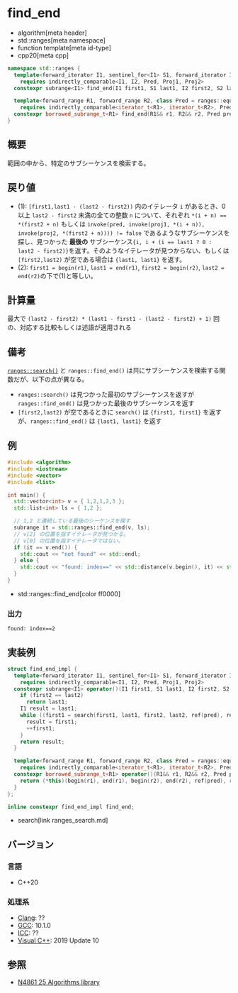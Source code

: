 # find_end
* algorithm[meta header]
* std::ranges[meta namespace]
* function template[meta id-type]
* cpp20[meta cpp]

```cpp
namespace std::ranges {
  template<forward_iterator I1, sentinel_for<I1> S1, forward_iterator I2, sentinel_for<I2> S2, class Pred = ranges::equal_to, class Proj1 = identity, class Proj2 = identity>
    requires indirectly_comparable<I1, I2, Pred, Proj1, Proj2>
  constexpr subrange<I1> find_end(I1 first1, S1 last1, I2 first2, S2 last2, Pred pred = {}, Proj1 proj1 = {}, Proj2 proj2 = {});

  template<forward_range R1, forward_range R2, class Pred = ranges::equal_to, class Proj1 = identity, class Proj2 = identity>
    requires indirectly_comparable<iterator_t<R1>, iterator_t<R2>, Pred, Proj1, Proj2>
  constexpr borrowed_subrange_t<R1> find_end(R1&& r1, R2&& r2, Pred pred = {}, Proj1 proj1 = {}, Proj2 proj2 = {});
}
```

## 概要
範囲の中から、特定のサブシーケンスを検索する。


## 戻り値
- (1): `[first1,last1 - (last2 - first2))` 内のイテレータ `i` があるとき、0 以上 `last2 - first2` 未満の全ての整数 `n` について、それぞれ `*(i + n) == *(first2 + n)` もしくは `invoke(pred, invoke(proj1, *(i + n)), invoke(proj2, *(first2 + n)))) != false` であるようなサブシーケンスを探し、見つかった **最後の** サブシーケンス`{i, i + (i == last1 ? 0 : last2 - first2)}`を返す。そのようなイテレータが見つからない、もしくは `[first2,last2)` が空である場合は `{last1, last1}` を返す。
- (2): `first1 = begin(r1)`, `last1 = end(r1)`, `first2 = begin(r2)`, `last2 = end(r2)`の下で(1)と等しい。

## 計算量
最大で `(last2 - first2) * (last1 - first1 - (last2 - first2) + 1)` 回の、対応する比較もしくは述語が適用される


## 備考
[`ranges::search()`](ranges_search.md) と `ranges::find_end()` は共にサブシーケンスを検索する関数だが、以下の点が異なる。

* `ranges::search()` は見つかった最初のサブシーケンスを返すが `ranges::find_end()` は見つかった最後のサブシーケンスを返す
* `[first2,last2)` が空であるときに `search()` は `{first1, first1}` を返すが、`ranges::find_end()` は `{last1, last1}` を返す


## 例
```cpp example
#include <algorithm>
#include <iostream>
#include <vector>
#include <list>

int main() {
  std::vector<int> v = { 1,2,1,2,3 };
  std::list<int> ls = { 1,2 };

  // 1,2 と連続している最後のシーケンスを探す
  subrange it = std::ranges::find_end(v, ls);
  // v[2] の位置を指すイテレータが見つかる。
  // v[0] の位置を指すイテレータではない。
  if (it == v.end()) {
    std::cout << "not found" << std::endl;
  } else {
    std::cout << "found: index==" << std::distance(v.begin(), it) << std::endl;
  }
}
```
* std::ranges::find_end[color ff0000]

### 出力
```
found: index==2
```


## 実装例
```cpp
struct find_end_impl {
  template<forward_iterator I1, sentinel_for<I1> S1, forward_iterator I2, sentinel_for<I2> S2, class Pred = ranges::equal_to, class Proj1 = identity, class Proj2 = identity>
    requires indirectly_comparable<I1, I2, Pred, Proj1, Proj2>
  constexpr subrange<I1> operator()(I1 first1, S1 last1, I2 first2, S2 last2, Pred pred = {}, Proj1 proj1 = {}, Proj2 proj2 = {}) const {
    if (first2 == last2)
      return last1;
    I1 result = last1;
    while ((first1 = search(first1, last1, first2, last2, ref(pred), ref(proj1), ref(proj2))) != last1) {
      result = first1;
      ++first1;
    }
    return result;
  }

  template<forward_range R1, forward_range R2, class Pred = ranges::equal_to, class Proj1 = identity, class Proj2 = identity>
    requires indirectly_comparable<iterator_t<R1>, iterator_t<R2>, Pred, Proj1, Proj2>
  constexpr borrowed_subrange_t<R1> operator()(R1&& r1, R2&& r2, Pred pred = {}, Proj1 proj1 = {}, Proj2 proj2 = {}) const {
    return (*this)(begin(r1), end(r1), begin(r2), end(r2), ref(pred), ref(proj1), ref(proj2));
  }
};

inline constexpr find_end_impl find_end;
```
* search[link ranges_search.md]

## バージョン
### 言語
- C++20

### 処理系
- [Clang](/implementation.md#clang): ??
- [GCC](/implementation.md#gcc): 10.1.0
- [ICC](/implementation.md#icc): ??
- [Visual C++](/implementation.md#visual_cpp): 2019 Update 10

## 参照
- [N4861 25 Algorithms library](https://timsong-cpp.github.io/cppwp/n4861/algorithms)
